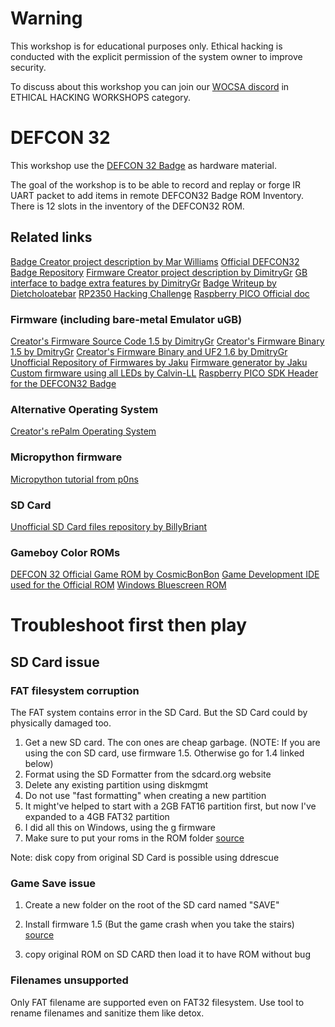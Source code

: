 # Warning
This workshop is for educational purposes only.
Ethical hacking is conducted with the explicit permission of the system owner to improve security.

To discuss about this workshop you can join our [WOCSA discord](https://discord.gg/P2YH3ubC) in ETHICAL HACKING WORKSHOPS category.

# DEFCON 32
This workshop use the [DEFCON 32 Badge](https://www.tomshardware.com/raspberry-pi/raspberry-pi-pico/raspberry-pi-pico-2-developer-demonstrates-running-doom-on-rp2350-powered-def-con-32-badge)  as hardware material.

The goal of the workshop is to be able to record and replay or forge IR UART packet to add items in remote DEFCON32 Badge ROM Inventory.
There is 12 slots in the inventory of the DEFCON32 ROM.


## Related links
[Badge Creator project description by Mar Williams](https://marwilliams.art/blogs/projects/def-con-32-badges)
[Official DEFCON32 Badge Repository](https://media.defcon.org/DEF%20CON%2032/DEF%20CON%2032%20badge/)
[Firmware Creator project description by DimitryGr](https://dmitry.gr/?r=06.+Thoughts&proj=11.+RP2350#_TOC_938ebfd37c7b6cb6656c4bcb87fca874)
[GB interface to badge extra features by DimitryGr](https://docs.google.com/document/d/1COY5n0HhBcBq7ILwsKtOjV-_0-arNPkk_qBH9PI9fms/edit#heading=h.gldd1ycy1odt)
[Badge Writeup by Dietcholoatebar](https://docs.google.com/document/d/1Jff1UbKaRGoHoAug1c0r6a4Y-MYruvgVORGG8c63sNQ/edit#heading=h.38ffvio0tkya)
[RP2350 Hacking Challenge](https://github.com/raspberrypi/rp2350_hacking_challenge)
[Raspberry PICO Official doc](https://datasheets.raspberrypi.com/pico/getting-started-with-pico.pdf)

### Firmware (including bare-metal Emulator uGB)
[Creator's Firmware Source Code 1.5 by DimitryGr](http://dmitry.gr/images/defcon_code_1.5.0.tar.bz2)
[Creator's Firmware Binary 1.5 by DmitryGr](http://dmitry.gr/images/defcon_update_1.5.0.tar.bz2)
[Creator's Firmware Binary and UF2 1.6 by DmitryGr](https://discord.com/channels/867438418212683796/1262488625799495732/1271971778985590805)
[Unofficial Repository of Firmwares by Jaku](https://github.com/jaku/DEFCON-32-BadgeFirmware)
[Firmware generator by Jaku](https://defrom.lol/)
[Custom firmware using all LEDs by Calvin-LL](https://github.com/Calvin-LL/defcon-32-badge-flashy-rom)
[Raspberry PICO SDK Header for the DEFCON32 Badge](https://github.com/raspberrypi/pico-sdk/blob/master/src/boards/include/boards/defcon32_badge.h)

### Alternative Operating System
[Creator's rePalm Operating System](https://dmitry.gr/?r=05.Projects&proj=27.%20rePalm#_TOC_0734fd58b98b17e23027547eec1258f5)

### Micropython firmware
[Micropython tutorial from p0ns](https://github.com/p0ns/micropython-dc32)

### SD Card
[Unofficial SD Card files repository by BillyBriant](https://github.com/billyjbryant/DC32-Badge-Hack/tree/main/DC32BadgeSD)

### Gameboy Color ROMs
[DEFCON 32 Official Game ROM by CosmicBonBon](https://github.com/CosmicBonBon/DC32BadgeGame)
[Game Development IDE used for the Official ROM](https://github.com/chrismaltby/gb-studio/)
[Windows Bluescreen ROM](https://github.com/rootabeta/BSoDEFCON/tree/main)

# Troubleshoot first then play
## SD Card issue
### FAT filesystem corruption
The FAT system contains error in the SD Card.
But the SD Card could by physically damaged too.

1. Get a new SD card. The con ones are cheap garbage. (NOTE: If you are using the con SD card, use firmware 1.5. Otherwise go for 1.4 linked below)
2. Format using the SD Formatter from the sdcard.org website
3. Delete any existing partition using diskmgmt
4. Do not use "fast formatting" when creating a new partition
5. It might've helped to start with a 2GB FAT16 partition first, but now I've expanded to a 4GB FAT32 partition
6. I did all this on Windows, using the g firmware
7. Make sure to put your roms in the ROM folder
[source](https://discord.com/channels/867438418212683796/1262488625799495732/1271261374537797798)

Note: disk copy from original SD Card is possible using ddrescue

### Game Save issue
1. Create a new folder on the root of the SD card named "SAVE"
2. Install firmware 1.5 (But the game crash when you take the stairs)
[source](https://discord.com/channels/867438418212683796/1262488625799495732/1271261374537797798)

3. copy original ROM on SD CARD then load it to have ROM without bug

### Filenames unsupported 
Only FAT filename are supported even on FAT32 filesystem.
Use tool to rename filenames and sanitize them like detox.



